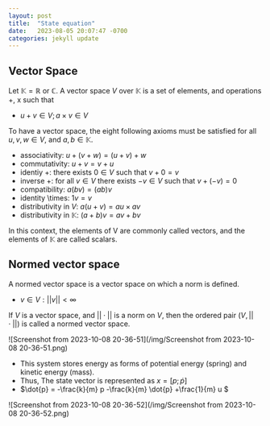 ```yaml
---
layout: post
title:  "State equation"
date:   2023-08-05 20:07:47 -0700
categories: jekyll update
---
```


## Vector Space
Let $\mathbb{K} = \mathbb{R}$ or $\mathbb{C}$. A vector space $V$ over $\mathbb{K}$ is a set of elements, and operations +, x such that

- $u+v \in V; a \times v \in V$
  
To have a vector space, the eight following axioms must be satisfied for all $u, v, w \in V$, and $a, b \in \mathbb{K}$.
- associativity: $u + (v + w) = (u + v) + w$
- commutativity: $u + v = v + u$
- identiy +: there exists $0 \in V$ such that $v+0 = v$
- inverse +: for all $v \in V$ there exists $-v \in V$ such that $v + (-v) = 0$
- compatibility: $a(bv) = (ab)v$
- identity \times: $1v=v$ 
- distributivity in $V$: $a(u+v) = au \times av$
- distributivity in $\mathbb{K}$: $(a+b)v = av +bv$

In this context, the elements of V are commonly called vectors, and the elements of $\mathbb{K}$ are called scalars.


## Normed vector space
A normed vector space is a vector space on which a norm is defined. 
- ${{v \in V: ||v|| < \infty }}$


If $V$ is a vector space, and $|| \cdot ||$ is a norm on $V$, then the ordered pair $(V, || \cdot ||)$ is called a normed vector space.


![Screenshot from 2023-10-08 20-36-51](/img/Screenshot from 2023-10-08 20-36-51.png)
- This system stores energy as forms of potential energy (spring) and kinetic energy (mass).
- Thus, The state vector is represented as $x = [p; \dot{p}]$
- $\dot{p} = -\frac{k}{m} p -\frac{k}{m} \dot{p} +\frac{1}{m} u $
  
![Screenshot from 2023-10-08 20-36-52](/img/Screenshot from 2023-10-08 20-36-52.png)

